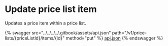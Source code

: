 # Update price list item

Updates a price item within a price list.

{% swagger src="../../../../.gitbook/assets/api.json" path="/v1/price-lists/{priceListId}/items/{id}" method="put" %}
[api.json](../../../../.gitbook/assets/api.json)
{% endswagger %}
